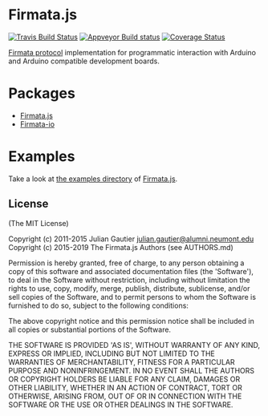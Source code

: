 # Firmata.js


[![Travis Build Status](https://travis-ci.org/firmata/firmata.js.svg?branch=master)](https://travis-ci.org/firmata/firmata.js)
[![Appveyor Build status](https://ci.appveyor.com/api/projects/status/w026oorwsq44223j?svg=true)](https://ci.appveyor.com/project/rwaldron/firmata)
[![Coverage Status](https://coveralls.io/repos/github/firmata/firmata.js/badge.svg?branch=master)](https://coveralls.io/github/firmata/firmata.js?branch=master)


[Firmata protocol](https://github.com/firmata/protocol) implementation for programmatic interaction with Arduino and Arduino compatible development boards.

# Packages

- [Firmata.js](https://github.com/firmata/firmata.js/tree/master/packages/firmata.js)
- [Firmata-io](https://github.com/firmata/firmata.js/tree/master/packages/firmata-io)

# Examples

Take a look at [the examples directory](https://github.com/firmata/firmata.js/tree/master/packages/firmata.js/examples) of [Firmata.js](https://github.com/firmata/firmata.js/tree/master/packages/firmata.js/readme.md).



## License

(The MIT License)

Copyright (c) 2011-2015 Julian Gautier <julian.gautier@alumni.neumont.edu>\
Copyright (c) 2015-2019 The Firmata.js Authors (see AUTHORS.md)

Permission is hereby granted, free of charge, to any person obtaining
a copy of this software and associated documentation files (the
'Software'), to deal in the Software without restriction, including
without limitation the rights to use, copy, modify, merge, publish,
distribute, sublicense, and/or sell copies of the Software, and to
permit persons to whom the Software is furnished to do so, subject to
the following conditions:

The above copyright notice and this permission notice shall be
included in all copies or substantial portions of the Software.

THE SOFTWARE IS PROVIDED 'AS IS', WITHOUT WARRANTY OF ANY KIND,
EXPRESS OR IMPLIED, INCLUDING BUT NOT LIMITED TO THE WARRANTIES OF
MERCHANTABILITY, FITNESS FOR A PARTICULAR PURPOSE AND NONINFRINGEMENT.
IN NO EVENT SHALL THE AUTHORS OR COPYRIGHT HOLDERS BE LIABLE FOR ANY
CLAIM, DAMAGES OR OTHER LIABILITY, WHETHER IN AN ACTION OF CONTRACT,
TORT OR OTHERWISE, ARISING FROM, OUT OF OR IN CONNECTION WITH THE
SOFTWARE OR THE USE OR OTHER DEALINGS IN THE SOFTWARE.
